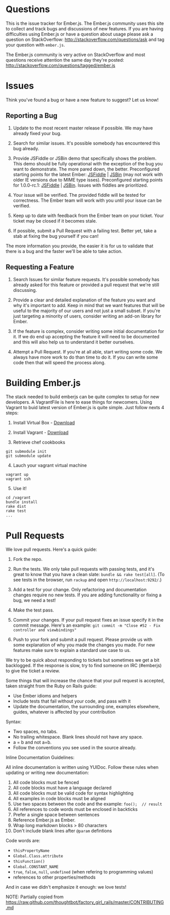 # Questions

This is the issue tracker for Ember.js. The Ember.js community uses this site
to collect and track bugs and discussions of new features. If you are having
difficulties using Ember.js or have a question about usage please ask a
question on StackOverflow: http://stackoverflow.com/questions/ask and tag
your question with `ember.js`.

The Ember.js community is very active on StackOverflow and most questions
receive attention the same day they're posted:
http://stackoverflow.com/questions/tagged/ember.js

# Issues

Think you've found a bug or have a new feature to suggest? Let us know!

## Reporting a Bug
1. Update to the most recent master release if possible. We may have already
fixed your bug.

2. Search for similar issues. It's possible somebody has encountered
this bug already.

3. Provide JSFiddle or JSBin demo that specifically shows the problem. This
demo should be fully operational with the exception of the bug you want to
demonstrate. The more pared down, the better.
Preconfigured starting points for the latest Ember: [JSFiddle](http://jsfiddle.net/mHYh5/) | [JSBin](http://jsbin.com/igawaq/1/edit) (may not work with older IE versions due to MIME type isses).
Preconfigured starting points for 1.0.0-rc.1: [JSFiddle](http://jsfiddle.net/3bGN4/) | [JSBin](http://jsbin.com/ixupad/1/edit).
Issues with fiddles are prioritized.

4. Your issue will be verified. The provided fiddle will be tested for
correctness. The Ember team will work with you until your issue can
be verified.

5. Keep up to date with feedback from the Ember team on your ticket. Your
ticket may be closed if it becomes stale.

6. If possible, submit a Pull Request with a failing test. Better yet, take
a stab at fixing the bug yourself if you can!

The more information you provide, the easier it is for us to validate that
there is a bug and the faster we'll be able to take action.

## Requesting a Feature

1. Search Issues for similar feature requests. It's possible somebody has
already asked for this feature or provided a pull request that we're still
discussing.

2. Provide a clear and detailed explanation of the feature you want and why
it's important to add. Keep in mind that we want features that will be useful
to the majority of our users and not just a small subset. If you're just
targeting a minority of users, consider writing an add-on library for Ember.

3. If the feature is complex, consider writing some initial documentation for
it. If we do end up accepting the feature it will need to be documented and
this will also help us to understand it better ourselves.

4. Attempt a Pull Request. If you're at all able, start writing some code. We
always have more work to do than time to do it. If you can write some code
then that will speed the process along.

# Building Ember.js

The stack needed to build emberjs can be quite complex to setup for new developers. A VagrantFile is here to ease things for newcomers.
Using Vagrant to buid latest version of Ember.js is quite simple. Just follow nexts 4 steps:

1. Install Virtual Box - [Download](https://www.virtualbox.org/wiki/Downloads)

2. Install Vagrant - [Download](http://downloads.vagrantup.com/)

3. Retrieve chef cookbooks
~~~
git submodule init
git submodule update
~~~
4. Lauch your vagrant virtual machine
~~~
vagrant up
vagrant ssh
~~~
5. Use it!
~~~
cd /vagrant
bundle install
rake dist
rake test
...
~~~

# Pull Requests

We love pull requests. Here's a quick guide:

1. Fork the repo.

2. Run the tests. We only take pull requests with passing tests, and it's great
to know that you have a clean slate: `bundle && rake test[all]`. (To see tests
in the browser, run `rackup` and open `http://localhost:9292/`.)

3. Add a test for your change. Only refactoring and documentation changes
require no new tests. If you are adding functionality or fixing a bug, we need
a test!

4. Make the test pass.

5. Commit your changes. If your pull request fixes an issue specify it in the commit message.
Here's an example: `git commit -m "Close #52 - Fix controller and viewbindings"`

6. Push to your fork and submit a pull request. Please provide us with some
explanation of why you made the changes you made. For new features make sure to
explain a standard use case to us.

We try to be quick about responding to tickets but sometimes we get a bit
backlogged. If the response is slow, try to find someone on IRC (#emberjs) to
give the ticket a review.

Some things that will increase the chance that your pull request is accepted,
taken straight from the Ruby on Rails guide:

* Use Ember idioms and helpers
* Include tests that fail without your code, and pass with it
* Update the documentation, the surrounding one, examples elsewhere, guides,
  whatever is affected by your contribution

Syntax:

* Two spaces, no tabs.
* No trailing whitespace. Blank lines should not have any space.
* a = b and not a=b.
* Follow the conventions you see used in the source already.

Inline Documentation Guidelines:

All inline documentation is written using YUIDoc. Follow these rules when
updating or writing new documentation:

1. All code blocks must be fenced
2. All code blocks must have a language declared
3. All code blocks must be valid code for syntax highlighting
4. All examples in code blocks must be aligned
5. Use two spaces between the code and the example: `foo();  // result`
6. All references to code words must be enclosed in backticks
7. Prefer a single space between sentences
8. Reference Ember.js as Ember.
9. Wrap long markdown blocks > 80 characters
10. Don't include blank lines after `@param` defintions

Code words are:

* `thisPropertyName`
* `Global.Class.attribute`
* `thisFunction()`
* `Global.CONSTANT_NAME`
* `true`, `false`, `null`, `undefined` (when refering to programming values)
* references to other properties/methods

And in case we didn't emphasize it enough: we love tests!

NOTE: Partially copied from https://raw.github.com/thoughtbot/factory_girl_rails/master/CONTRIBUTING.md
